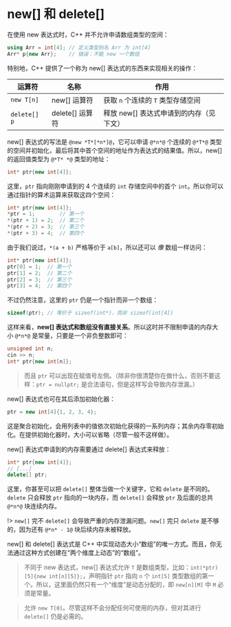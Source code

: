 # new[] 和 delete[]

在使用 new 表达式时，C++ 并不允许申请数组类型的空间：
```cpp
using Arr = int[4]; // 定义类型别名 Arr 为 int[4]
Arr* p{new Arr};    // 错误：不能 new 一个数组
``` 
特别地，C++ 提供了一个称为 new[] 表达式的东西来实现相关的操作：

| 运算符       | 名称            | 作用                                    |
| ------------ | --------------- | --------------------------------------- |
| `new T[n]`   | new[] 运算符    | 获取 `n` 个连续的 `T` 类型存储空间      |
| `delete[] p` | delete[] 运算符 | 释放 new[] 表达式申请到的内存（见下文） |

new[] 表达式的写法是 `@new *T*[*n*]@`，它可以申请 `@*n*@` 个连续的 `@*T*@` 类型的空间并初始化，最后将其中首个空间的地址作为表达式的结果值。所以，new[] 的返回值类型为 `@*T* *@` 类型的地址：
```cpp
int* ptr{new int[4]};
```
这里，`ptr` 指向刚刚申请到的 4 个连续的 `int` 存储空间中的首个 `int`。所以你可以通过指针的算术运算来获取这四个空间：
```cpp
int* ptr{new int[4]};
*ptr = 1;        // 第一个
*(ptr + 1) = 2;  // 第二个
*(ptr + 2) = 3;  // 第三个
*(ptr + 3) = 4;  // 第四个
```
由于我们说过，`*(a + b)` 严格等价于 `a[b]`，所以还可以 *像* 数组一样访问：
```cpp
int* ptr{new int[4]};
ptr[0] = 1;  // 第一个
ptr[1] = 2;  // 第二个
ptr[2] = 3;  // 第三个
ptr[3] = 4;  // 第四个
```

不过仍然注意，这里的 `ptr` 仍是一个指针而非一个数组：
```cpp
sizeof(ptr); // 等价于 sizeof(int*)，而非 sizeof(int[4])
```

这样来看，**new[] 表达式和数组没有直接关系**。所以这时并不限制申请的内存大小 `@*n*@` 是常量，只要是一个非负整数即可：
```cpp
unsigned int n;
cin >> n;
int* ptr{new int[n]};
```

> 而且 `ptr` 可以出现在赋值号左侧。（除非你很清楚你在做什么，否则不要这样：`ptr = nullptr;` 是合法语句，但是这样写会导致内存泄漏。）

new[] 表达式也可在其后添加初始化器：
```cpp
ptr = new int[4]{1, 2, 3, 4};
```
这是聚合初始化，会用列表中的值依次初始化获得的一系列内存；其余内存零初始化。在提供初始化器时，大小可以省略（尽管一般不这样做）。

new[] 表达式申请到的内存需要通过 delete[] 表达式来释放：
```cpp
int* ptr{new int[4]};
// [...]
delete[] ptr;
```
这里，你甚至可以把 `delete[]` 整体当做一个关键字，它和 `delete` 是不同的。`delete` 只会释放 `ptr` 指向的一块内存，而 `delete[]` 会释放 `ptr` 及后面的总共 `@*n*@` 块连续内存。

!> `new[]` 完不 `delete[]` 会导致严重的内存泄漏问题。`new[]` 完只 `delete` 是不够的，因为还有 `@*n* - 1@` 块后续内存未被释放。

new[] 和 delete[] 表达式是 C++ 中实现动态大小“数组”的唯一方式。而且，你无法通过这种方式创建在“两个维度上动态”的“数组”。

> 不同于 new 表达式，new[] 表达式允许 `T` 是数组类型，比如：`int(*ptr)[5]{new int[n][5]};`，声明指针 `ptr` 指向 `n` 个 `int[5]` 类型数组的第一个。所以，这里面仍然只有一个“维度”是动态分配的，即 `new[n][M]` 中 `M` 必须是常量。

> 允许 `new T[0]`。尽管这样不会分配任何可使用的内存，但对其进行 `delete[]` 仍是必需的。